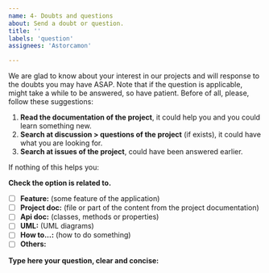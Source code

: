 ```yaml
---
name: 4- Doubts and questions
about: Send a doubt or question.
title: ''
labels: 'question'
assignees: 'Astorcamon'

---
```


We are glad to know about your interest in our projects and will response to the doubts you may have ASAP.
Note that if the question is applicable, might take a while to be answered, so have patient.
Before of all, please, follow these suggestions:

1. **Read the documentation of the project**, it could help you and you could learn something new.
2. **Search at discussion > questions of the project** (if exists), it could have what you are looking for.
3. **Search at issues of the project**, could have been answered earlier.

If nothing of this helps you:

**Check the option is related to.**

- [ ] **Feature:** (some feature of the application)
- [ ] **Project doc:** (file or part of the content from the project documentation)
- [ ] **Api doc:** (classes, methods or properties)
- [ ] **UML:** (UML diagrams)
- [ ] **How to...:** (how to do something)
- [ ] **Others:**

**Type here your question, clear and concise:**
